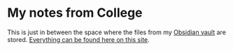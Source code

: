 # My notes from College

This is just in between the space where the files from my [Obsidian vault](https://obsidian.md/) are stored. [Everything can be found here on this site](https://wiki.lynder.xyz).


